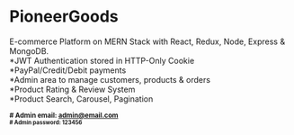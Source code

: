 # PioneerGoods
E-commerce Platform on MERN Stack with React, Redux, Node, Express & MongoDB.  
*JWT Authentication stored in HTTP-Only Cookie    
*PayPal/Credit/Debit payments <br>
*Admin area to manage customers, products & orders    
*Product Rating & Review System <br>
*Product Search, Carousel, Pagination

<small> <b> # Admin email: admin@email.com <br>
<small> <b> # Admin password: 123456

